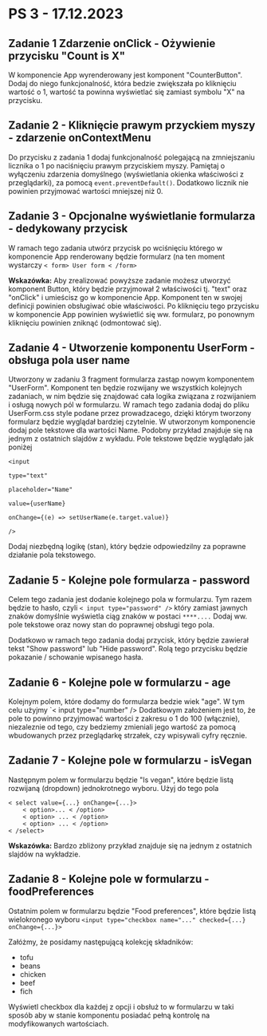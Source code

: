 

# PS 3 - 17.12.2023



## Zadanie 1 Zdarzenie onClick - Ożywienie przycisku "Count is X"

W komponencie App wyrenderowany jest komponent "CounterButton". Dodaj do niego funkcjonalność, która bedzie zwiększała po kliknięciu wartość o 1, wartość ta powinna wyświetlać się zamiast symbolu "X" na przycisku.


## Zadanie 2 - Kliknięcie prawym przyckiem myszy - zdarzenie onContextMenu

  Do przycisku z zadania 1 dodaj funkcjonalność polegającą na zmniejszaniu licznika o 1 po naciśnięciu prawym przyciskiem myszy. Pamiętaj o wyłączeniu zdarzenia domyślnego (wyświetlania okienka właściwości z przeglądarki), za pomocą  `event.preventDefault()`. Dodatkowo licznik nie powinien przyjmować wartości mniejszej niż 0.

## Zadanie 3 - Opcjonalne wyświetlanie formularza - dedykowany przycisk

W ramach tego zadania utwórz przycisk po wciśnięciu którego w komponencie App renderowany będzie formularz (na ten moment wystarczy `< form> User form < /form>`

**Wskazówka:**
Aby zrealizować powyższe zadanie możesz utworzyć komponent Button, który będzie przyjmował 2 właściwości tj. "text" oraz "onClick" i umieścisz go w komponencie App. Komponent ten w swojej definicji powinien obsługiwać obie właściwości. Po kliknięciu tego przycisku w komponencie App powinien wyświetlić się ww. formularz, po ponownym kliknięciu powinien zniknąć (odmontować się).

## Zadanie 4 - Utworzenie komponentu UserForm - obsługa pola user name

Utworzony w zadaniu 3 fragment formularza zastąp nowym komponentem "UserForm". Komponent ten będzie rozwijany we wszystkich kolejnych zadaniach, w nim będzie się znajdować cała logika związana z rozwijaniem i osługą nowych pól w formularzu.
W ramach tego zadania dodaj do pliku UserForm.css style podane przez prowadzacego, dzięki którym tworzony formularz będzie wyglądał bardziej czytelnie.
W utworzonym komponencie dodaj pole tekstowe dla wartości Name. Podobny przykład znajduje się na jednym z ostatnich slajdów z wykładu. Pole tekstowe będzie wyglądało jak poniżej
```
<input

type="text"

placeholder="Name"

value={userName}

onChange={(e) => setUserName(e.target.value)}

/>
```
Dodaj niezbędną logikę (stan), który będzie odpowiedzilny za poprawne działanie pola tekstowego.


## Zadanie 5 - Kolejne pole formularza - password

  Celem tego zadania jest dodanie kolejnego pola w formularzu. Tym razem będzie to hasło, czyli `< input type="password" />` który zamiast jawnych znaków domyślnie wyświetla ciąg znaków w postaci `****....`
Dodaj ww. pole tekstowe oraz nowy stan do poprawnej obsługi tego pola.

Dodatkowo w ramach tego zadania dodaj przycisk, który będzie zawierał tekst "Show password" lub "Hide password". Rolą tego przycisku będzie pokazanie / schowanie wpisanego hasła.

## Zadanie 6 - Kolejne pole w formularzu - age

Kolejnym polem, które dodamy do formularza bedzie wiek "age". W tym celu użyjmy `< input type="number" />
Dodatkowym założeniem jest to, że pole to powinno przyjmować wartości z zakresu o 1 do 100 (włącznie), niezaleznie od tego, czy bedziemy zmieniali jego wartość za pomocą wbudowanych przez przeglądarkę strzałek, czy wpisywali cyfry ręcznie.


## Zadanie 7 - Kolejne pole w formularzu - isVegan

Następnym polem w formularzu będzie "Is vegan", które będzie listą rozwijaną (dropdown) jednokrotnego wyboru. Użyj do tego pola
```
< select value={...} onChange={...}>
	< option>... < /option>
	< option> ... < /option>
	< option> ... < /option>
< /select>
  ```

**Wskazówka:**
Bardzo zbliżony przykład znajduje się na jednym z ostatnich slajdów na wykładzie.

## Zadanie 8 - Kolejne pole w formularzu - foodPreferences

Ostatnim polem w formularzu będzie "Food preferences", które będzie listą wielokronego wyboru
`<input type="checkbox name="..." checked={...} onChange={...}>`

Załóżmy, że posidamy następującą kolekcję składników:

 - tofu
 - beans
 - chicken
 - beef
 - fich

Wyświetl checkbox dla każdej z opcji i obsłuż to w formularzu w taki sposób aby w stanie komponentu posiadać pełną kontrolę na modyfikowanych wartościach.